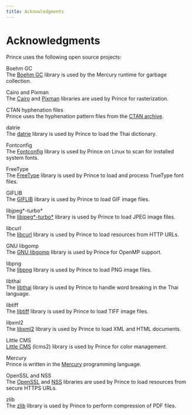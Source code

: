 ```yaml
---
title: Acknowledgments
---
```


Acknowledgments
===============

Prince uses the following open source projects:

Boehm GC  
The [Boehm GC](http://www.hboehm.info/gc/) library is used by the Mercury runtime for garbage collection.

Cairo and Pixman  
The [Cairo](http://www.cairographics.org/) and [Pixman](http://www.pixman.org/) libraries are used by Prince for rasterization.

CTAN hyphenation files  
Prince uses the hyphenation pattern files from the [CTAN archive](http://tug.ctan.org/tex-archive/language/hyph-utf8/tex/generic/hyph-utf8/patterns/txt/).

datrie  
The [datrie](http://linux.thai.net/projects/datrie) library is used by Prince to load the Thai dictionary.

Fontconfig  
The [Fontconfig](http://www.fontconfig.org/) library is used by Prince on Linux to scan for installed system fonts.

FreeType  
The [FreeType](http://freetype.org/) library is used by Prince to load and process TrueType font files.

GIFLIB  
The [GIFLIB](http://giflib.sourceforge.net/) library is used by Prince to load GIF image files.

libjpeg*-turbo*  
The [libjpeg*-turbo*](https://libjpeg-turbo.org/) library is used by Prince to load JPEG image files.

libcurl  
The [libcurl](http://curl.haxx.se/) library is used by Prince to load resources from HTTP URLs.

GNU libgomp  
The [GNU libgomp](https://gcc.gnu.org/onlinedocs/libgomp/) library is used by Prince for OpenMP support.

libpng  
The [libpng](http://libpng.org/pub/png/libpng.html) library is used by Prince to load PNG image files.

libthai  
The [libthai](http://linux.thai.net/projects/libthai) library is used by Prince to handle word breaking in the Thai language.

libtiff  
The [libtiff](http://www.libtiff.org/) library is used by Prince to load TIFF image files.

libxml2  
The [libxml2](http://xmlsoft.org/) library is used by Prince to load XML and HTML documents.

Little CMS  
[Little CMS](http://www.littlecms.com/) (lcms2) library is used by Prince for color management.

Mercury  
Prince is written in the [Mercury](http://mercurylang.org) programming language.

OpenSSL and NSS  
The [OpenSSL](http://www.openssl.org/) and [NSS](https://developer.mozilla.org/en-US/docs/Mozilla/Projects/NSS) libraries are used by Prince to load resources from secure HTTPS URLs.

zlib  
The [zlib](http://www.zlib.net/) library is used by Prince to perform compression of PDF files.


